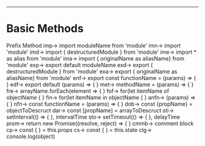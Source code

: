 
---

# Basic Methods


Prefix  Method
imp→  import moduleName from 'module'
imn→  import 'module'
imd→  import { destructuredModule } from 'module'
ime→  import * as alias from 'module'
ima→  import { originalName as aliasName} from 'module'
exp→  export default moduleName
exd→  export { destructuredModule } from 'module'
exa→  export { originalName as aliasName} from 'module'
enf→  export const functionName = (params) => { }
edf→  export default (params) => { }
met→  methodName = (params) => { }
fre→  arrayName.forEach(element => { }
fof→  for(let itemName of objectName { }
fin→  for(let itemName in objectName { }
anfn→ (params) => { }
nfn→  const functionName = (params) => { }
dob→  const {propName} = objectToDescruct
dar→  const [propName] = arrayToDescruct
sti→  setInterval(() => { }, intervalTime
sto→  setTimeout(() => { }, delayTime
prom→ return new Promise((resolve, reject) => { }
cmmb→ comment block
cp→ const { } = this.props
cs→ const { } = this.state
clg→ console.log(object)







